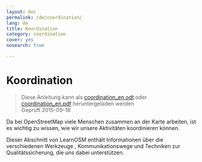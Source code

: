 ```yaml
---
layout: doc
permalink: /de/coordination/
lang: de
title: Koordination
category: coordination
cover: yes
nosearch: true

---
```


Koordination
============

> Diese Anleitung kann als [coordination_en.odt](/files/coordination_en.odt) oder [coordination_en.pdf](/files/coordination_en.pdf) heruntergeladen werden  
> Geprüft 2015-09-18

Da bei OpenStreetMap viele Menschen zusammen an der Karte arbeiten, ist es wichtig zu wissen, wie wir unsere Aktivitäten koordinieren können.

Dieser Abschnitt von LearnOSM enthält Informationen über die verschiedenen Werkzeuge , Kommunikationswege und Techniken zur Qualitätssicherung, die uns dabei unterstützen.